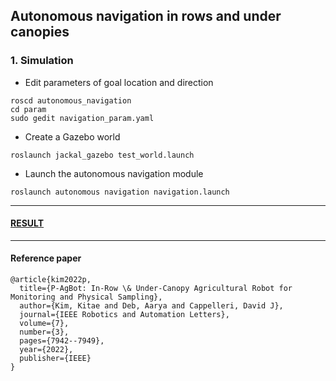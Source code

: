 ## Autonomous navigation in rows and under canopies

### 1. Simulation
  * Edit parameters of goal location and direction 
   ```
   roscd autonomous_navigation
   cd param
   sudo gedit navigation_param.yaml
   ```
  
  * Create a Gazebo world
   ```
   roslaunch jackal_gazebo test_world.launch
   ```
  
  * Launch the autonomous navigation module
   ```
   roslaunch autonomous navigation navigation.launch
   ```

-------------------
#### [RESULT](https://purdue0-my.sharepoint.com/:i:/g/personal/kim3686_purdue_edu/EbrVxt-ctO1CjuR9xxcjydIB7etjtHsxDPIyWOJxoV8k2A?e=rqiNLe)

-------------------
#### Reference paper
```
@article{kim2022p,
  title={P-AgBot: In-Row \& Under-Canopy Agricultural Robot for Monitoring and Physical Sampling},
  author={Kim, Kitae and Deb, Aarya and Cappelleri, David J},
  journal={IEEE Robotics and Automation Letters},
  volume={7},
  number={3},
  pages={7942--7949},
  year={2022},
  publisher={IEEE}
}
```
